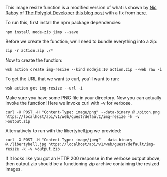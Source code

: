 This image resize function is a modified version of what is shown by [Nic Raboy](https://www.nicraboy.com) of [The Polyglot Developer](https://www.thepolyglotdeveloper.com) [this blog post](https://www.thepolyglotdeveloper.com/2017/12/convert-nodejs-restful-api-serverless-openwhisk/) with a fix from [here](https://github.com/oliver-moran/jimp/issues/90).

To run this, first install the npm package dependencies:

```
npm install node-zip jimp --save
```

Before we create the function, we'll need to bundle everything into a zip:

```
zip -r action.zip ./*
```

Now to create the function:

```
wsk action create img-resize --kind nodejs:10 action.zip --web raw -i
```

To get the URL that we want to curl, you'll want to run:

```
wsk action get img-resize --url -i
```

Make sure you have some PNG file in your directory. Now you can actually invoke the function! Here we invoke curl with -v for verbose.

```
curl -X POST -H "Content-Type: image/png" --data-binary @./piton.png https://localhost/api/v1/web/guest/default/img-resize -k -v >output.zip
```

Alternatively to run with the libertybell.jpg we provided:

```
curl -X POST -H "Content-Type: image/jpeg" --data-binary @./libertybell.jpg https://localhost/api/v1/web/guest/default/img-resize -k -v >output.zip
```

If it looks like you got an HTTP 200 response in the verbose output above, then output.zip should be a functioning zip archive containing the resized images.
